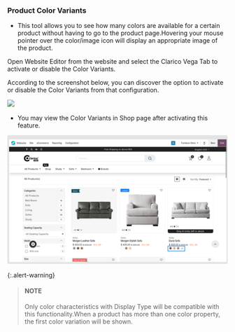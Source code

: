 
### Product Color Variants



* This tool allows you to see how many colors are available for a certain product without having to go to the product page.Hovering your mouse pointer over the color/image icon will display an appropriate image of the product.

Open Website Editor from the website and select the Clarico Vega Tab to activate or disable the Color Variants.

According to the screenshot below, you can discover the option to activate or disable the Color Variants from that configuration.

![](./images/pcv11.png)

* You may view the Color Variants in Shop page after activating this feature.

![](./images/pcv2.png)

{:.alert-warning} 
> 
> #### NOTE
> 
> Only color characteristics with Display Type will be compatible with this functionality.When a product has more than one color property, the first color variation will be shown.
> 



